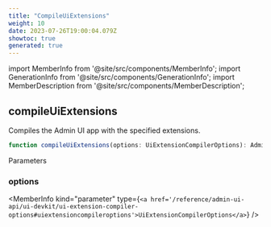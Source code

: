 ```yaml
---
title: "CompileUiExtensions"
weight: 10
date: 2023-07-26T19:00:04.079Z
showtoc: true
generated: true
---
```

<!-- This file was generated from the Vendure source. Do not modify. Instead, re-run the "docs:build" script -->
import MemberInfo from '@site/src/components/MemberInfo';
import GenerationInfo from '@site/src/components/GenerationInfo';
import MemberDescription from '@site/src/components/MemberDescription';


## compileUiExtensions

<GenerationInfo sourceFile="packages/ui-devkit/src/compiler/compile.ts" sourceLine="36" packageName="@vendure/ui-devkit" />

Compiles the Admin UI app with the specified extensions.

```ts title="Signature"
function compileUiExtensions(options: UiExtensionCompilerOptions): AdminUiAppConfig | AdminUiAppDevModeConfig
```
Parameters

### options

<MemberInfo kind="parameter" type={`<a href='/reference/admin-ui-api/ui-devkit/ui-extension-compiler-options#uiextensioncompileroptions'>UiExtensionCompilerOptions</a>`} />

